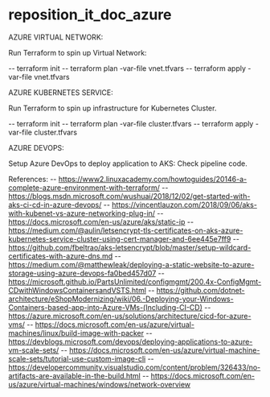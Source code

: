 # reposition_it_doc_azure

AZURE VIRTUAL NETWORK:

Run Terraform to spin up Virtual Network:
  
  -- terraform init
  -- terraform plan -var-file vnet.tfvars
  -- terraform apply -var-file vnet.tfvars

AZURE KUBERNETES SERVICE:

Run Terraform to spin up infrastructure for Kubernetes Cluster.

  -- terraform init
  -- terraform plan -var-file cluster.tfvars
  -- terraform apply -var-file cluster.tfvars
 
AZURE DEVOPS:

Setup Azure DevOps to deploy application to AKS: 
  Check pipeline code.
 
 
 References:
  -- https://www2.linuxacademy.com/howtoguides/20146-a-complete-azure-environment-with-terraform/
  -- https://blogs.msdn.microsoft.com/wushuai/2018/12/02/get-started-with-aks-ci-cd-in-azure-devops/
  -- https://vincentlauzon.com/2018/09/06/aks-with-kubenet-vs-azure-networking-plug-in/
  -- https://docs.microsoft.com/en-us/azure/aks/static-ip
  -- https://medium.com/@aulin/letsencrypt-tls-certificates-on-aks-azure-kubernetes-service-cluster-using-cert-manager-and-6ee445e7ff9
  -- https://github.com/fbeltrao/aks-letsencrypt/blob/master/setup-wildcard-certificates-with-azure-dns.md
  -- https://medium.com/@matthewleak/deploying-a-static-website-to-azure-storage-using-azure-devops-fa0bed457d07
  -- https://microsoft.github.io/PartsUnlimited/configmgmt/200.4x-ConfigMgmt-CDwithWindowsContainersandVSTS.html
  -- https://github.com/dotnet-architecture/eShopModernizing/wiki/06.-Deploying-your-Windows-Containers-based-app-into-Azure-VMs-(Including-CI-CD)
  -- https://azure.microsoft.com/en-us/solutions/architecture/cicd-for-azure-vms/
  -- https://docs.microsoft.com/en-us/azure/virtual-machines/linux/build-image-with-packer
  -- https://devblogs.microsoft.com/devops/deploying-applications-to-azure-vm-scale-sets/
  -- https://docs.microsoft.com/en-us/azure/virtual-machine-scale-sets/tutorial-use-custom-image-cli
  -- https://developercommunity.visualstudio.com/content/problem/326433/no-artifacts-are-available-in-the-build.html
  -- https://docs.microsoft.com/en-us/azure/virtual-machines/windows/network-overview
